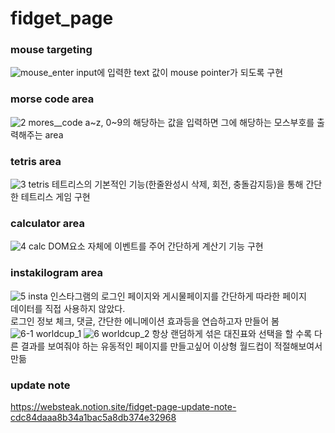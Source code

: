 # fidget_page

### mouse targeting

![mouse_enter](https://user-images.githubusercontent.com/98032384/183827195-6030f655-e20b-4d88-995c-e559958c52aa.gif)
input에 입력한 text 값이 mouse pointer가 되도록 구현

### morse code area

![2  mores__code](https://user-images.githubusercontent.com/98032384/183827816-b43b719d-fe9b-4ab5-bee8-09e5dea506ae.gif)
a~z, 0~9의 해당하는 값을 입력하면 그에 해당하는 모스부호를 출력해주는 area

### tetris area

![3  tetris](https://user-images.githubusercontent.com/98032384/183828344-e0c3f5ad-640c-4fe1-9cd0-1da10682d997.gif)
테트리스의 기본적인 기능(한줄완성시 삭제, 회전, 충돌감지등)을 통해 간단한 테트리스 게임 구현

### calculator area

![4  calc](https://user-images.githubusercontent.com/98032384/183828355-17edd1e0-aeb3-4e59-9d3c-e1b3c0310d4b.gif)
DOM요소 자체에 이벤트를 주어 간단하게 계산기 기능 구현

### instakilogram area

![5  insta](https://user-images.githubusercontent.com/98032384/183828362-46e24e0d-711a-47d4-ad74-5a81d9c62711.gif)
인스타그램의 로그인 페이지와 게시물페이지를 간단하게 따라한 페이지<br>
데이터를 직접 사용하지 않았다.<br>
로그인 정보 체크, 댓글, 간단한 에니메이션 효과등을 연습하고자 만들어 봄
![6-1 worldcup_1](https://user-images.githubusercontent.com/98032384/183828372-22be4c02-2eac-4687-988d-6bced3070bc3.gif)
![6  worldcup_2](https://user-images.githubusercontent.com/98032384/183828386-65236994-e012-4443-bdc3-cac10ca40bec.gif)
항상 랜덤하게 섞은 대진표와 선택을 할 수록 다른 결과를 보여줘야 하는 유동적인 페이지를 만들고싶어 이상형 월드컵이 적절해보여서 만듦

### update note

https://websteak.notion.site/fidget-page-update-note-cdc84daaa8b34a1bac5a8db374e32968
